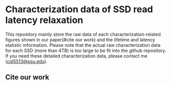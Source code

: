 # Characterization data of SSD read latency relaxation

This repository mainly store the raw data of each characterization-related figures shown in our paper(#cite our work) and the lifetime and latency statistic information. Please note that the actual raw characterization data for each SSD (more than 4TB) is too large to be fit into the github repository. If you need these detailed characterization data, please contact me (cql5513@psu.edu).

## 

## Cite our work


